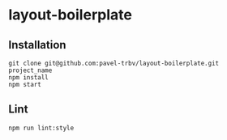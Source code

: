 # layout-boilerplate

## Installation
```
git clone git@github.com:pavel-trbv/layout-boilerplate.git project_name 
npm install
npm start
```

## Lint
```
npm run lint:style
```